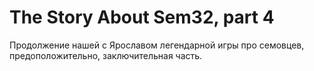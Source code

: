 # The Story About Sem32, part 4

Продолжение нашей с Ярославом легендарной игры про семовцев, предоположительно, заключительная часть.
